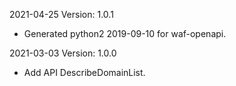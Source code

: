 2021-04-25 Version: 1.0.1
- Generated python2 2019-09-10 for waf-openapi.

2021-03-03 Version: 1.0.0
- Add API DescribeDomainList.

